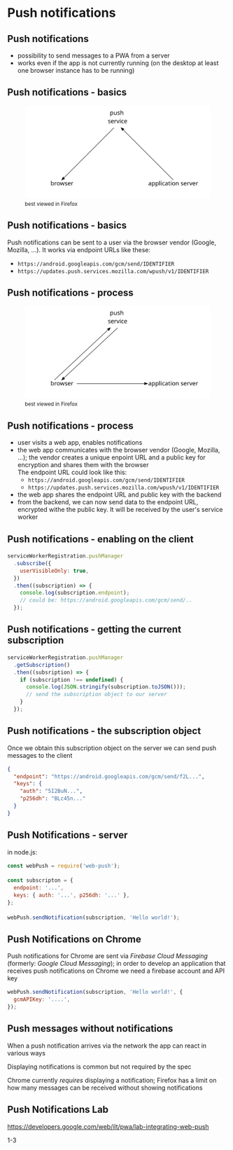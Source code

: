 # Push notifications

## Push notifications

- possibility to send messages to a PWA from a server
- works even if the app is not currently running (on the desktop at least one browser instance has to be running)

## Push notifications - basics

<figure>
  <img src="assets/push-message.svg" />
  <small>best viewed in Firefox</small>
</figure>

## Push notifications - basics

Push notifications can be sent to a user via the browser vendor (Google, Mozilla, ...). It works via endpoint URLs like these:

- `https://android.googleapis.com/gcm/send/IDENTIFIER`
- `https://updates.push.services.mozilla.com/wpush/v1/IDENTIFIER`

## Push notifications - process

<figure>
  <img src="assets/push-message-authentication.svg" />
  <small>best viewed in Firefox</small>
</figure>

## Push notifications - process

- user visits a web app, enables notifications
- the web app communicates with the browser vendor (Google, Mozilla, ...); the vendor creates a unique enpoint URL and a public key for encryption and shares them with the browser  
  The endpoint URL could look like this:
  - `https://android.googleapis.com/gcm/send/IDENTIFIER`
  - `https://updates.push.services.mozilla.com/wpush/v1/IDENTIFIER`
- the web app shares the endpoint URL and public key with the backend
- from the backend, we can now send data to the endpoint URL, encrypted withe the public key. It will be received by the user's service worker

## Push notifications - enabling on the client

```js
serviceWorkerRegistration.pushManager
  .subscribe({
    userVisibleOnly: true,
  })
  .then((subscription) => {
    console.log(subscription.endpoint);
    // could be: https://android.googleapis.com/gcm/send/..
  });
```

## Push notifications - getting the current subscription

```js
serviceWorkerRegistration.pushManager
  .getSubscription()
  .then((subsription) => {
    if (subscription !== undefined) {
      console.log(JSON.stringify(subscription.toJSON()));
      // send the subscription object to our server
    }
  });
```

## Push notifications - the subscription object

Once we obtain this subscription object on the server we can send push messages to the client

```json
{
  "endpoint": "https://android.googleapis.com/gcm/send/f2L...",
  "keys": {
    "auth": "5I2BuN...",
    "p256dh": "BLc45n..."
  }
}
```

## Push Notifications - server

in node.js:

```js
const webPush = require('web-push');

const subscripton = {
  endpoint: '...',
  keys: { auth: '...', p256dh: '...' },
};

webPush.sendNotification(subscription, 'Hello world!');
```

## Push Notifications on Chrome

Push notifications for Chrome are sent via _Firebase Cloud Messaging_ (formerly: _Google Cloud Messaging_); in order to develop an application that receives push notifications on Chrome we need a firebase account and API key

```js
webPush.sendNotification(subscription, 'Hello world!', {
  gcmAPIKey: '....',
});
```

## Push messages without notifications

When a push notification arrives via the network the app can react in various ways

Displaying notifications is common but not required by the spec

Chrome currently _requires_ displaying a notification; Firefox has a limit on how many messages can be received without showing notifications

## Push Notifications Lab

https://developers.google.com/web/ilt/pwa/lab-integrating-web-push

1-3

<!--
duration: ca 50 min
-->
